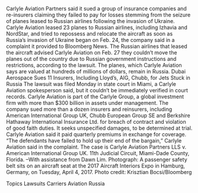 Carlyle Aviation Partners said it sued a group of insurance companies and re-insurers claiming they failed to pay for losses stemming from the seizure of planes leased to Russian airlines following the invasion of Ukraine.
Carlyle Aviation leased 23 planes to Russian airlines, including Izhavia and NordStar, and tried to repossess and relocate the aircraft as soon as Russia’s invasion of Ukraine began on Feb. 24, the company said in a complaint it provided to Bloomberg News.
The Russian airlines that leased the aircraft advised Carlyle Aviation on Feb. 27 they couldn’t move the planes out of the country due to Russian government instructions and restrictions, according to the lawsuit. The planes, which Carlyle Aviation says are valued at hundreds of millions of dollars, remain in Russia.
Dubai Aerospace Sues 11 Insurers, Including Lloyd’s, AIG, Chubb, for Jets Stuck in Russia
The lawsuit was filed Monday in state court in Miami, a Carlyle Aviation spokesperson said, but it couldn’t be immediately verified in court records.
Carlyle Aviation is part of the Carlyle Group, a global investment firm with more than $300 billion in assets under management.
The company sued more than a dozen insurers and reinsurers, including American International Group UK, Chubb European Group SE and Berkshire Hathaway International Insurance Ltd. for breach of contract and violation of good faith duties. It seeks unspecified damages, to be determined at trial.
Carlyle Aviation said it paid quarterly premiums in exchange for coverage.
“The defendants have failed to hold up their end of the bargain,” Carlyle Aviation said in the complaint.
The case is Carlyle Aviation Partners LLS v. American International Group UK. 11th Judicial Circuit, Miami-Dade County, Florida.
–With assistance from Dawn Lim.
Photograph: A passenger safety belt sits on an aircraft seat at the 2017 Aircraft Interiors Expo in Hamburg, Germany, on Tuesday, April 4, 2017. Photo credit: Krisztian Bocsi/Bloomberg

Topics
Lawsuits
Carriers
Aviation
Russia
